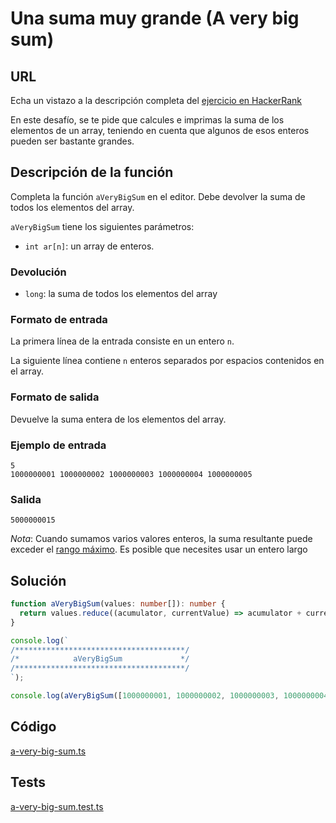 # Una suma muy grande (A very big sum)

## URL
Echa un vistazo a la descripción completa del [ejercicio en HackerRank](https://www.hackerrank.com/challenges/a-very-big-sum)

En este desafío, se te pide que calcules e imprimas la suma de los elementos de un array, teniendo en cuenta que algunos de esos enteros pueden ser bastante grandes.

## Descripción de la función

Completa la función `aVeryBigSum` en el editor. Debe devolver la suma de todos los elementos del array.

`aVeryBigSum` tiene los siguientes parámetros:

- `int ar[n]`: un array de enteros.

### Devolución

- `long`: la suma de todos los elementos del array

### Formato de entrada

La primera línea de la entrada consiste en un entero `n`.

La siguiente línea contiene `n` enteros separados por espacios contenidos en el array.

### Formato de salida

Devuelve la suma entera de los elementos del array.

### Ejemplo de entrada

```
5
1000000001 1000000002 1000000003 1000000004 1000000005
```

### Salida

```
5000000015
```

_Nota_: Cuando sumamos varios valores enteros, la suma resultante puede exceder el [rango máximo](https://developer.mozilla.org/en-US/docs/Web/JavaScript/Reference/Global_Objects/Number/MAX_SAFE_INTEGER). Es posible que necesites usar un entero largo

## Solución

```typescript
function aVeryBigSum(values: number[]): number {
  return values.reduce((acumulator, currentValue) => acumulator + currentValue);
}

console.log(`
/**************************************/
/*            aVeryBigSum             */
/**************************************/
`);

console.log(aVeryBigSum([1000000001, 1000000002, 1000000003, 1000000004, 1000000005]));
```

## Código
[a-very-big-sum.ts](./a-very-big-sum.ts)

## Tests
[a-very-big-sum.test.ts](./a-very-big-sum.test.ts)
